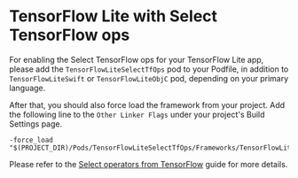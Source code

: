 # TensorFlow Lite with Select TensorFlow ops

For enabling the Select TensorFlow ops for your TensorFlow Lite app, please add
the `TensorFlowLiteSelectTfOps` pod to your Podfile, in addition to
`TensorFlowLiteSwift` or `TensorFlowLiteObjC` pod, depending on your primary
language.

After that, you should also force load the framework from your project. Add the
following line to the `Other Linker Flags` under your project's Build Settings
page.

```
-force_load "$(PROJECT_DIR)/Pods/TensorFlowLiteSelectTfOps/Frameworks/TensorFlowLiteSelectTfOps.framework/TensorFlowLiteSelectTfOps"
```

Please refer to the [Select operators from TensorFlow][ops-select] guide for
more details.

[ops-select]: https://www.tensorflow.org/lite/guide/ops_select#ios
